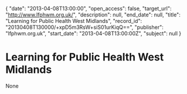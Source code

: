 {
  "date": "2013-04-08T13:00:00", 
  "open_access": false, 
  "target_url": "http://www.lfphwm.org.uk/", 
  "description": null, 
  "end_date": null, 
  "title": "Learning for Public Health West Midlands", 
  "record_id": "20130408T130000/+xpD5m3RsW+siS01urKiqQ==", 
  "publisher": "lfphwm.org.uk", 
  "start_date": "2013-04-08T13:00:00Z", 
  "subject": null
}

# Learning for Public Health West Midlands

None